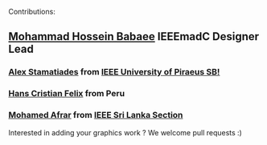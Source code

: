 Contributions:
## [Mohammad Hossein Babaee](https://www.facebook.com/hosseinhero) IEEEmadC Designer Lead

### [Alex Stamatiades](https://www.facebook.com/alex.stamatiades) from [IEEE University of Piraeus SB!](https://www.facebook.com/IEEEUnipiSB/)

### [Hans Cristian Felix](https://www.facebook.com/hans.fel) from Peru

### [Mohamed Afrar](https://www.facebook.com/mmafrar) from [IEEE Sri Lanka Section](https://www.facebook.com/IEEESriLanka/)


Interested in adding your graphics work ?
We welcome pull requests :)
